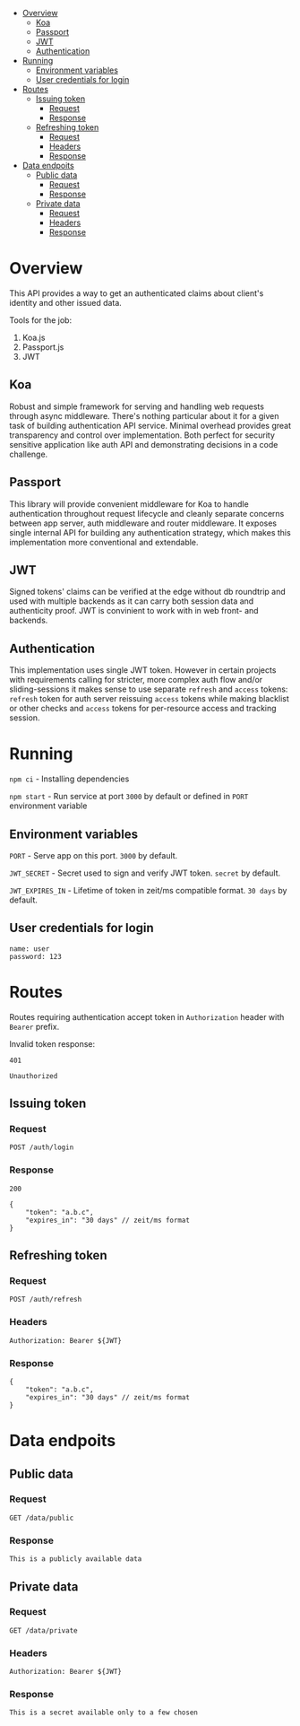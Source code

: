 - [Overview](#overview)
  - [Koa](#koa)
  - [Passport](#passport)
  - [JWT](#jwt)
  - [Authentication](#authentication)
- [Running](#running)
  - [Environment variables](#environment-variables)
  - [User credentials for login](#user-credentials-for-login)
- [Routes](#routes)
  - [Issuing token](#issuing-token)
    - [Request](#request)
    - [Response](#response)
  - [Refreshing token](#refreshing-token)
    - [Request](#request-1)
    - [Headers](#headers)
    - [Response](#response-1)
- [Data endpoits](#data-endpoits)
  - [Public data](#public-data)
    - [Request](#request-2)
    - [Response](#response-2)
  - [Private data](#private-data)
    - [Request](#request-3)
    - [Headers](#headers-1)
    - [Response](#response-3)

# Overview

This API provides a way to get an authenticated claims about client's identity and other issued data. 

Tools for the job:
1. Koa.js
2. Passport.js
3. JWT

## Koa

Robust and simple framework for serving and handling web requests through async middleware. There's nothing particular about it for a given task of building authentication API service. Minimal overhead provides great transparency and control over implementation. Both perfect for security sensitive application like auth API and demonstrating decisions in a code challenge.

## Passport

This library will provide convenient middleware for Koa to handle authentication throughout request lifecycle and cleanly separate concerns between app server, auth middleware and router middleware. It exposes single internal API for building any authentication strategy, which makes this implementation more conventional and extendable. 

## JWT

Signed tokens' claims can be verified at the edge without db roundtrip and used with multiple backends as it can carry both session data and authenticity proof. JWT is convinient to work with in web front- and backends.

## Authentication 

This implementation uses single JWT token. However in certain projects with requirements calling for stricter, more complex auth flow and/or sliding-sessions it makes sense to use separate `refresh` and `access` tokens: `refresh` token for auth server reissuing `access` tokens while making blacklist or other checks and `access` tokens for per-resource access and tracking session. 

# Running

`npm ci` - Installing dependencies

`npm start` - Run service at port `3000` by default or defined in `PORT` environment variable

## Environment variables

`PORT` - Serve app on this port. `3000` by default.

`JWT_SECRET` - Secret used to sign and verify JWT token. `secret` by default.

`JWT_EXPIRES_IN` - Lifetime of token in zeit/ms compatible format. `30 days` by default.

## User credentials for login

```
name: user
password: 123
```

# Routes

Routes requiring authentication accept token in `Authorization` header with `Bearer` prefix.

Invalid token response:

`401`

`Unauthorized`

## Issuing token
### Request
`POST /auth/login`
### Response
`200`
```JS
{
    "token": "a.b.c",
    "expires_in": "30 days" // zeit/ms format
}
```

## Refreshing token
### Request
`POST /auth/refresh`
### Headers
`Authorization: Bearer ${JWT}`
### Response
```JS
{
    "token": "a.b.c",
    "expires_in": "30 days" // zeit/ms format
}
```

# Data endpoits

## Public data

### Request
`GET /data/public`
### Response
`This is a publicly available data`

## Private data

### Request
`GET /data/private`
### Headers
`Authorization: Bearer ${JWT}`
### Response
`This is a secret available only to a few chosen`


